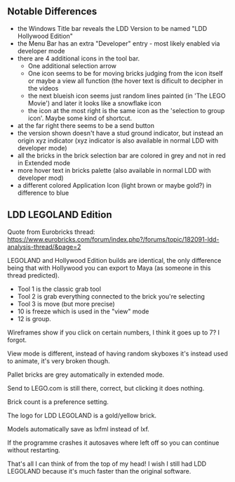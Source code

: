 ## Notable Differences ##

- the Windows Title bar reveals the LDD Version to be named "LDD Hollywood Edition"
- the Menu Bar has an extra "Developer" entry - most likely enabled via developer mode
- there are 4 additional icons in the tool bar.
  - One additional selection arrow
  - One icon seems to be for moving bricks judging from the icon itself or maybe a view all function (the hover text is dificult to decipher in the videos
  - the next blueish icon seems just random lines painted (in 'The LEGO Movie') and later it looks like a snowflake icon
  - the icon at the most right is the same icon as the 'selection to group icon'. Maybe some kind of shortcut.
- at the far right there seems to be a send button
- the version shown doesn't have a stud ground indicator, but instead an origin xyz indicator (xyz indicator is also available in normal LDD with developer mode)
- all the bricks in the brick selection bar are colored in grey and not in red in Extended mode
- more hover text in bricks palette (also available in normal LDD with developer mod)
- a different colored Application Icon (light brown or maybe gold?) in difference to blue

## LDD LEGOLAND Edition

Quote from Eurobricks thread: https://www.eurobricks.com/forum/index.php?/forums/topic/182091-ldd-analysis-thread/&page=2

LEGOLAND and Hollywood Edition builds are identical, the only difference being that with Hollywood you can export to Maya (as someone in this thread predicted).

- Tool 1 is the classic grab tool
- Tool 2 is grab everything connected to the brick you're selecting
- Tool 3 is move (but more precise)
- 10 is freeze which is used in the "view" mode
- 12 is group.

Wireframes show if you click on certain numbers, I think it goes up to 7? I forgot.

View mode is different, instead of having random skyboxes it's instead used to animate, it's very broken though.

Pallet bricks are grey automatically in extended mode.

Send to LEGO.com is still there, correct, but clicking it does nothing.

Brick count is a preference setting.

The logo for LDD LEGOLAND is a gold/yellow brick.

Models automatically save as lxfml instead of lxf.

If the programme crashes it autosaves where left off so you can continue without restarting.

That's all I can think of from the top of my head! I wish I still had LDD LEGOLAND because it's much faster than the original software. 

